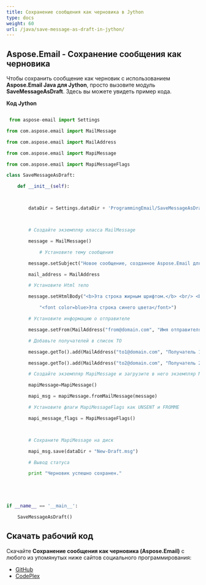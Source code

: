 ```yaml
---
title: Сохранение сообщения как черновика в Jython
type: docs
weight: 60
url: /java/save-message-as-draft-in-jython/
---
```


## **Aspose.Email - Сохранение сообщения как черновика**
Чтобы сохранить сообщение как черновик с использованием **Aspose.Email Java для Jython**, просто вызовите модуль **SaveMessageAsDraft**. Здесь вы можете увидеть пример кода.

**Код Jython**

``` python

 from aspose-email import Settings

from com.aspose.email import MailMessage

from com.aspose.email import MailAddress

from com.aspose.email import MapiMessage

from com.aspose.email import MapiMessageFlags

class SaveMessageAsDraft:

    def __init__(self):



        dataDir = Settings.dataDir + 'ProgrammingEmail/SaveMessageAsDraft/'



        # Создайте экземпляр класса MailMessage

        message = MailMessage()

            # Установите тему сообщения

        message.setSubject("Новое сообщение, созданное Aspose.Email для Java")

        mail_address = MailAddress

        # Установите Html тело

        message.setHtmlBody("<b>Эта строка жирным шрифтом.</b> <br/> <br/>" +

            "<font color=blue>Эта строка синего цвета</font>")

        # Установите информацию о отправителе

        message.setFrom(MailAddress("from@domain.com", "Имя отправителя", False))

        # Добавьте получателей в список TO

        message.getTo().add(MailAddress("to1@domain.com", "Получатель 1", False))

        message.getTo().add(MailAddress("to2@domain.com", "Получатель 2", False))

        # Создайте экземпляр MapiMessage и загрузите в него экземпляр MailMessage

        mapiMessage=MapiMessage()

        mapi_msg = mapiMessage.fromMailMessage(message)

        # Установите флаги MapiMessageFlags как UNSENT и FROMME

        mapi_message_flags = MapiMessageFlags()



        # Сохраните MapiMessage на диск

        mapi_msg.save(dataDir + "New-Draft.msg")

        # Вывод статуса

        print "Черновик успешно сохранен."





if __name__ == '__main__':        

    SaveMessageAsDraft()

```
## **Скачать рабочий код**
Скачайте **Сохранение сообщения как черновика (Aspose.Email)** с любого из упомянутых ниже сайтов социального программирования:

- [GitHub](https://github.com/aspose-email/Aspose.Email-for-Java/releases/tag/Aspose.Email_Java_for_Jython-v1.0)
- [CodePlex](https://archive.codeplex.com/?p=asposeemailjavajython)